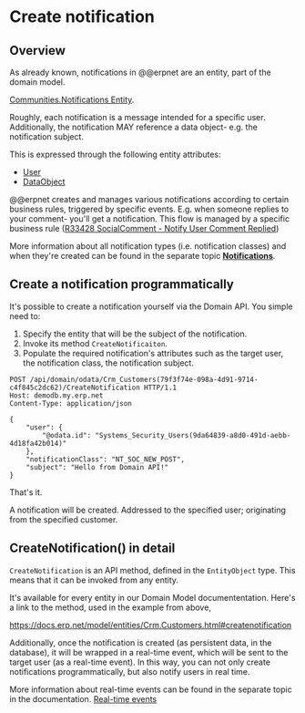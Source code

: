 # Create notification

## Overview

As already known, notifications in @@erpnet are an entity, part of the domain model. 

[Communities.Notifications Entity](https://docs.erp.net/model/entities/Communities.Notifications.html).

Roughly, each notification is a message intended for a specific user. Additionally, the notification MAY reference a data object- e.g. the notification subject.

This is expressed through the following entity attributes:
- [User](https://docs.erp.net/model/entities/Communities.Notifications.html#user)
- [DataObject](https://docs.erp.net/model/entities/Communities.Notifications.html#dataobject)

@@erpnet creates and manages various notifications according to certain business rules, triggered by specific events. E.g. when someone replies to your comment- you'll get a notification. This flow is managed by a specific business rule ([R33428 SocialComment - Notify User Comment Replied](https://docs.erp.net/model/business-rules/R33428.html))

More information about all notification types (i.e. notification classes) and when they're created can be found in the separate topic **[Notifications](https://docs.erp.net/tech/modules/community/social-interactions/notifications/index.html)**.

## Create a notification programmatically

It's possible to create a notification yourself via the Domain API. You simple need to:
1. Specify the entity that will be the subject of the notification.
2. Invoke its method `CreateNotificaiton`.
3. Populate the required notification's attributes such as the target user, the notification class, the notification subject.

```HTTP
POST /api/domain/odata/Crm_Customers(79f3f74e-098a-4d91-9714-c4f845c2dc62)/CreateNotification HTTP/1.1
Host: demodb.my.erp.net
Content-Type: application/json

{
    "user": {
        "@odata.id": "Systems_Security_Users(9da64839-a8d0-491d-aebb-4d18fa42b014)"
    },
    "notificationClass": "NT_SOC_NEW_POST",
    "subject": "Hello from Domain API!"
}

```

That's it.

A notification will be created. Addressed to the specified user; originating from the specified customer.

## CreateNotification() in detail

`CreateNotification` is an API method, defined in the `EntityObject` type. This means that it can be invoked from any entity.

It's available for every entity in our Domain Model documententation. Here's a link to the method, used in the example from above,

https://docs.erp.net/model/entities/Crm.Customers.html#createnotification

Additionally, once the notification is created (as persistent data, in the database), it will be wrapped in a real-time event, which will be sent to the target user (as a real-time event). In this way, you can not only create notifications programmatically, but also notify users in real time.

More information about real-time events can be found in the separate topic in the documentation. [Real-time events](https://docs.erp.net/tech/advanced/concepts/real-time-events.html)